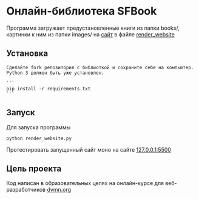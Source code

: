 # Онлайн-библиотека SFBook
Программа загружает предустановленные книги из папки books/, картинки к ним из папки images/ на [сайт](http://127.0.0.1:5500) в файле [render_website](https://github.com/eshkere1/Designing-an-online-library/blob/main/render_website.py)

## Установка
    Сделайте fork репозитория с библиоткой и сохраните себе на компьютер. Python 3 должен быть уже установлен.

    ```
    pip install -r requirements.txt
    ```

## Запуск
Для запуска программы 

```
python render_website.py
```
Протестировать запущенный  сайт моно на сайте [127.0.0.1:5500](http://127.0.0.1:5500/)
## Цель проекта
Код написан в образовательных целях на онлайн-курсе для веб-разработчиков [dvmn.org](https://dvmn.org/)
